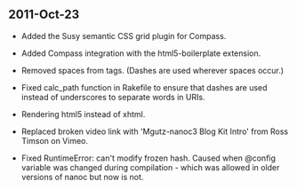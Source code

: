 ## 2011-Oct-23

* Added the Susy semantic CSS grid plugin for Compass.

* Added Compass integration with the html5-boilerplate extension.

* Removed spaces from tags. (Dashes are used wherever spaces occur.)

* Fixed calc_path function in Rakefile to ensure that dashes are used
  instead of underscores to separate words in URIs.

* Rendering html5 instead of xhtml.

* Replaced broken video link with 'Mgutz-nanoc3 Blog Kit Intro' from Ross Timson on Vimeo.

* Fixed RuntimeError: can't modify frozen hash. Caused when @config
variable was changed during compilation - which was allowed in
older versions of nanoc but now is not.
